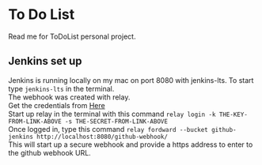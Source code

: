 # To Do List
Read me for ToDoList personal project.
## Jenkins set up
Jenkins is running locally on my mac on port 8080 with jenkins-lts. To start type `jenkins-lts` in the terminal. <br>
The webhook was created with relay. <br>
Get the credentials from [Here](https://my.webhookrelay.com/tokens) <br>
Start up relay in the terminal with this command `relay login -k THE-KEY-FROM-LINK-ABOVE -s THE-SECRET-FROM-LINK-ABOVE` 
<br>
Once logged in, type this command `relay fordward --bucket github-jenkins http://localhost:8080/github-webhook/` <br>
This will start up a secure webhook and provide a https address to enter to the github webhook URL.
